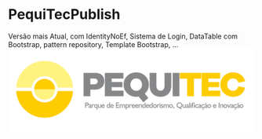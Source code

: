 # PequiTecPublish
Versão mais Atual, com IdentityNoEf, Sistema de Login, DataTable com Bootstrap, pattern repository, Template Bootstrap, ...
<img src="https://github.com/abmaelaraujosilva/PequiTecPublish/blob/master/PequiTec/Content/img/PEQUI1.PNG" />
